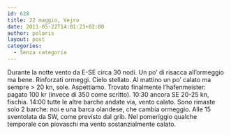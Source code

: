 ```yaml
---
id: 628
title: 22 maggio, Vejro
date: 2011-05-22T14:01:23+02:00
author: polaris
layout: post
categories:
  - Senza categoria
---
```

Durante la notte vento da E-SE circa 30 nodi. Un po&#8217; di risacca all&#8217;ormeggio ma bene. Rinforzati ormeggi. Cielo stellato. Al mattino un po&#8217; calato ma sempre > 20 kn, sole. Aspettiamo. Trovato finalmente l&#8217;hafenmeister: pagato 100 kr (invece di 350 come scritto). 10:30 ancora SE 20-25 kn, fischia. 14:00 tutte le altre barche andate via, vento calato. Sono rimaste solo 2 barche: noi e una barca olandese, che cambia ormeggio. Alle 15 sventolata da SW, come previsto dal grib. Nel pomeriggio qualche temporale con piovaschi ma vento sostanzialmente calato.